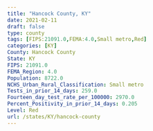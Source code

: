 ```yaml
---
title: "Hancock County, KY"
date: 2021-02-11
draft: false
type: county
tags: [FIPS:21091.0,FEMA:4.0,Small metro,Red]
categories: [KY]
County: Hancock County
State: KY
FIPS: 21091.0
FEMA_Region: 4.0
Population: 8722.0
NCHS_Urban_Rural_Classification: Small metro
Tests_in_prior_14_days: 259.0
Fourteen_day_test_rate_per_100000: 2970.0
Percent_Positivity_in_prior_14_days: 0.205
Level: Red
url: /states/KY/hancock-county
---
```



